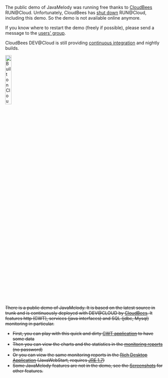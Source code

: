 The public demo of JavaMelody was running free thanks to <a href='http://www.cloudbees.com/'>CloudBees</a> RUN@Cloud. Unfortunately, CloudBees has <a href='https://www.cloudbees.com/faq-customers-runcloud'>shut down</a> RUN@Cloud, including this demo. So the demo is not available online anymore.

If you know where to restart the demo (freely if possible), please send a message to the [users' group](https://groups.google.com/forum/#!forum/javamelody).

CloudBees DEV@Cloud is still providing [continuous integration](ContinuousIntegration.md) and nightly builds.

<a href='http://www.cloudbees.com/'><img src='http://javamelody.googlecode.com/svn/trunk/javamelody-core/src/site/resources/images/Button-Built-on-CB-1.png' alt='Built on CloudBees' width='20%' /></a>

~~There is a public demo of JavaMelody. It is based on the latest source in trunk and is continuously deployed with DEV@CLOUD by [CloudBees](http://www.cloudbees.com). It features http (GWT), services (java interfaces) and SQL (jdbc, Mysql) monitoring in particular.~~

  * ~~First, you can play with this quick and dirty [GWT application](http://demo.javamelody.cloudbees.net/) to have some data~~
  * ~~Then you can view the charts and the statistics in the [monitoring reports](http://demo.javamelody.cloudbees.net/monitoring) (no password)~~
  * ~~Or you can view the same monitoring reports in the [Rich Desktop Application](http://demo.javamelody.cloudbees.net/monitoring?part=jnlp) (JavaWebStart, requires [JRE 1.7](http://java.com))~~
  * ~~Some JavaMelody features are not in the demo, see the [Screenshots](Screenshots.md) for other features.~~